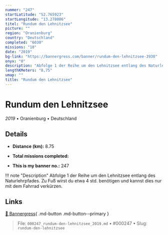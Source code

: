 ```yaml
---
nummer: "247"
startLatitude: "52.765923"
startLongitude: "13.278086"
titel: "Rundum den Lehnitzsee"
picture: ""
region: "Oranienburg"
country: "Deutschland"
completed: "6030"
missions: "18"
date: "2019"
bg-link: "https://bannergress.com/banner/rundum-den-lehnitzsee-3930"
onyx: "0"
description: "Abfolge 1 der Reihe um den Lehnitzsee entlang des Naturlehrpfades.\nZu Fuß wirst du etwa 4 std. benötigen und kannst dies nur mit dem Fahrrad verkürzen."
lengthKMeters: "8,75"
umap: ""
title: "Rundum den Lehnitzsee"
---
```

# Rundum den Lehnitzsee

*2019* • Oranienburg • Deutschland



## Details
- **Distance (km):** 8.75

- **Total missions completed:** 
- **This is my banner no.:** 247


!!! note "Description"
    Abfolge 1 der Reihe um den Lehnitzsee entlang des Naturlehrpfades.
Zu Fuß wirst du etwa 4 std. benötigen und kannst dies nur mit dem Fahrrad verkürzen.



## Links
[🔗 Bannergress](https://bannergress.com/banner/rundum-den-lehnitzsee-3930){ .md-button .md-button--primary }



> File: `000247_rundum-den-lehnitzsee_2019.md` • #000247 • Slug: `rundum-den-lehnitzsee`
